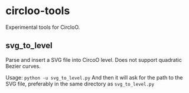 # circloo-tools

Experimental tools for CircloO.

## svg_to_level

Parse and insert a SVG file into CircoO level. Does not support quadratic Bezier curves.

Usage: `python -u svg_to_level.py`
And then it will ask for the path to the SVG file, preferably in the same directory as `svg_to_level.py`
